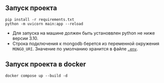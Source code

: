 ## Запуск проекта

```
pip install -r requirements.txt
python -m uvicorn main:app --reload
```
- Для запуска на машине должен быть установвлен python не ниже версии 3.10.
- Строка подключения к mongodb берется из переменной окружения `MONGO_URI`. Значение по умолчанию хранится в файле [`.env`](.env).

## Запуск проекта в docker

```
docker compose up --build -d
```